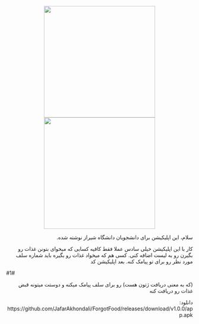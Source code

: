 <div style="text-align:center">
  <p align="center">
<img src="https://user-images.githubusercontent.com/11364402/51419303-9b8cf600-1b9e-11e9-879e-8b5f64cd6f14.png" width="300px" style="display:inline-block;margin-left: 30px;margin-right:30px">
<img src="https://user-images.githubusercontent.com/11364402/51419302-992a9c00-1b9e-11e9-8ee3-61b270b3daea.png" width="300px" style="display:inline-block;margin-left: 30px;margin-right:30px">
  </p>
</div>


<p  lang="fa" dir="rtl" align="right">
سلام،
این اپلیکیشن برای دانشجویان دانشگاه شیراز نوشته شده.
</p>


<p  lang="fa" dir="rtl" align="right">
  کار با این اپلیکیشن خیلی سادس
عملا فقط کافیه کسایی که میخوای بتونن غذات رو بگیرن رو به لیست اضافه کنی.
کسی هم که میخواد غذات رو بگیره باید شماره سلف مورد نظر رو برای تو پیامک کنه.  بعد اپلیکیشن کد
  </p>
#1#
<p  lang="fa" dir="rtl" align="right">
(که به معنی دریافت ژتون هست)
رو برای سلف پیامک میکنه و دوستت میتونه قبض غذات رو
دریافت کنه
</p>

<p  lang="fa" dir="rtl" align="right">
دانلود:    
https://github.com/JafarAkhondali/ForgotFood/releases/download/v1.0.0/app.apk
</p>
